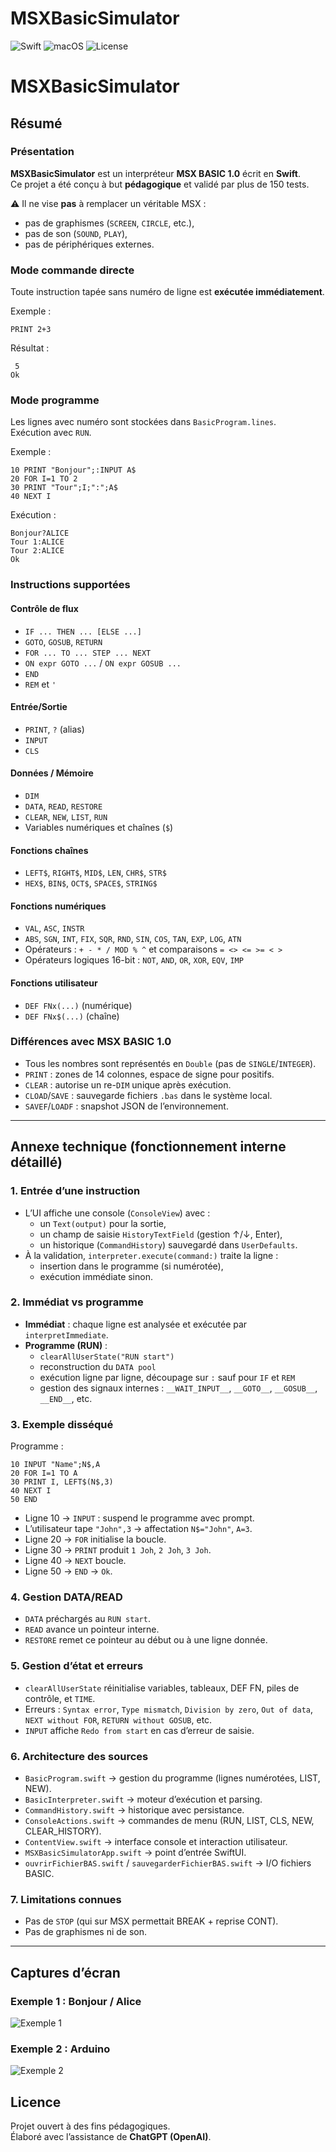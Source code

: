 # MSXBasicSimulator

![Swift](https://img.shields.io/badge/Swift-6.1-orange?logo=swift&logoColor=white)
![macOS](https://img.shields.io/badge/macOS-15.5+-blue?logo=apple&logoColor=white)
![License](https://img.shields.io/badge/Licence-MIT-green)

# MSXBasicSimulator

## Résumé

### Présentation
**MSXBasicSimulator** est un interpréteur **MSX BASIC 1.0** écrit en **Swift**.  
Ce projet a été conçu à but **pédagogique** et validé par plus de 150 tests.  

⚠️ Il ne vise **pas** à remplacer un véritable MSX :  
- pas de graphismes (`SCREEN`, `CIRCLE`, etc.),  
- pas de son (`SOUND`, `PLAY`),  
- pas de périphériques externes.  

### Mode commande directe
Toute instruction tapée sans numéro de ligne est **exécutée immédiatement**.

Exemple :
```basic
PRINT 2+3
```
Résultat :
```
 5
Ok
```

### Mode programme
Les lignes avec numéro sont stockées dans `BasicProgram.lines`.  
Exécution avec `RUN`.

Exemple :
```basic
10 PRINT "Bonjour";:INPUT A$
20 FOR I=1 TO 2
30 PRINT "Tour";I;":";A$
40 NEXT I
```
Exécution :
```
Bonjour?ALICE
Tour 1:ALICE
Tour 2:ALICE
Ok
```

### Instructions supportées

#### Contrôle de flux
- `IF ... THEN ... [ELSE ...]`
- `GOTO`, `GOSUB`, `RETURN`
- `FOR ... TO ... STEP ... NEXT`
- `ON expr GOTO ...` / `ON expr GOSUB ...`
- `END`
- `REM` et `'`

#### Entrée/Sortie
- `PRINT`, `?` (alias)
- `INPUT`
- `CLS`

#### Données / Mémoire
- `DIM`
- `DATA`, `READ`, `RESTORE`
- `CLEAR`, `NEW`, `LIST`, `RUN`
- Variables numériques et chaînes (`$`)

#### Fonctions chaînes
- `LEFT$`, `RIGHT$`, `MID$`, `LEN`, `CHR$`, `STR$`
- `HEX$`, `BIN$`, `OCT$`, `SPACE$`, `STRING$`

#### Fonctions numériques
- `VAL`, `ASC`, `INSTR`
- `ABS`, `SGN`, `INT`, `FIX`, `SQR`, `RND`, `SIN`, `COS`, `TAN`, `EXP`, `LOG`, `ATN`
- Opérateurs : `+ - * / MOD % ^` et comparaisons `= <> <= >= < >`
- Opérateurs logiques 16-bit : `NOT`, `AND`, `OR`, `XOR`, `EQV`, `IMP`

#### Fonctions utilisateur
- `DEF FNx(...)` (numérique)
- `DEF FNx$(...)` (chaîne)

### Différences avec MSX BASIC 1.0
- Tous les nombres sont représentés en `Double` (pas de `SINGLE`/`INTEGER`).  
- `PRINT` : zones de 14 colonnes, espace de signe pour positifs.  
- `CLEAR` : autorise un re-`DIM` unique après exécution.  
- `CLOAD`/`SAVE` : sauvegarde fichiers `.bas` dans le système local.  
- `SAVEF`/`LOADF` : snapshot JSON de l’environnement.  

---

## Annexe technique (fonctionnement interne détaillé)

### 1. Entrée d’une instruction
- L’UI affiche une console (`ConsoleView`) avec :
  - un `Text(output)` pour la sortie,
  - un champ de saisie `HistoryTextField` (gestion ↑/↓, Enter),
  - un historique (`CommandHistory`) sauvegardé dans `UserDefaults`.
- À la validation, `interpreter.execute(command:)` traite la ligne :
  - insertion dans le programme (si numérotée),
  - exécution immédiate sinon.

### 2. Immédiat vs programme
- **Immédiat** : chaque ligne est analysée et exécutée par `interpretImmediate`.
- **Programme (RUN)** :
  - `clearAllUserState("RUN start")`
  - reconstruction du `DATA pool`
  - exécution ligne par ligne, découpage sur `:` sauf pour `IF` et `REM`
  - gestion des signaux internes : `__WAIT_INPUT__`, `__GOTO__`, `__GOSUB__`, `__END__`, etc.

### 3. Exemple disséqué
Programme :
```basic
10 INPUT "Name";N$,A
20 FOR I=1 TO A
30 PRINT I, LEFT$(N$,3)
40 NEXT I
50 END
```
- Ligne 10 → `INPUT` : suspend le programme avec prompt.
- L’utilisateur tape `"John",3` → affectation `N$="John"`, `A=3`.
- Ligne 20 → `FOR` initialise la boucle.
- Ligne 30 → `PRINT` produit `1 Joh`, `2 Joh`, `3 Joh`.
- Ligne 40 → `NEXT` boucle.
- Ligne 50 → `END` → `Ok`.

### 4. Gestion DATA/READ
- `DATA` préchargés au `RUN start`.
- `READ` avance un pointeur interne.
- `RESTORE` remet ce pointeur au début ou à une ligne donnée.

### 5. Gestion d’état et erreurs
- `clearAllUserState` réinitialise variables, tableaux, DEF FN, piles de contrôle, et `TIME`.
- Erreurs : `Syntax error`, `Type mismatch`, `Division by zero`, `Out of data`, `NEXT without FOR`, `RETURN without GOSUB`, etc.
- `INPUT` affiche `Redo from start` en cas d’erreur de saisie.

### 6. Architecture des sources
- `BasicProgram.swift` → gestion du programme (lignes numérotées, LIST, NEW).
- `BasicInterpreter.swift` → moteur d’exécution et parsing.
- `CommandHistory.swift` → historique avec persistance.
- `ConsoleActions.swift` → commandes de menu (RUN, LIST, CLS, NEW, CLEAR_HISTORY).
- `ContentView.swift` → interface console et interaction utilisateur.
- `MSXBasicSimulatorApp.swift` → point d’entrée SwiftUI.
- `ouvrirFichierBAS.swift` / `sauvegarderFichierBAS.swift` → I/O fichiers BASIC.

### 7. Limitations connues
- Pas de `STOP` (qui sur MSX permettait BREAK + reprise CONT).
- Pas de graphismes ni de son.

---

## Captures d’écran

### Exemple 1 : Bonjour / Alice
![Exemple 1](Assets/capture1.png)

### Exemple 2 : Arduino
![Exemple 2](Assets/capture2.png)


## Licence
Projet ouvert à des fins pédagogiques.  
Élaboré avec l’assistance de **ChatGPT (OpenAI)**.

